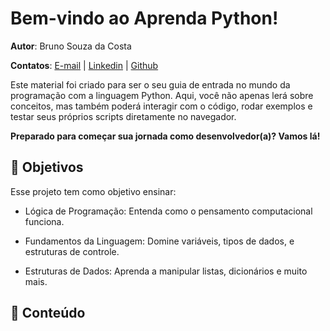 # **Bem-vindo ao Aprenda Python!**

**Autor**: Bruno Souza da Costa

**Contatos**: <a href="mailto:brun.souz4@gmail.com" target="_blank" rel="noopener noreferrer">E-mail</a>
| <a href="https://www.linkedin.com/in/bruno-souza-a74396214/" target="_blank" rel="noopener noreferrer">Linkedin</a> | <a href="https://github.com/BruninSouza" target="_blank" rel="noopener noreferrer">Github</a>

Este material foi criado para ser o seu guia de entrada no mundo da programação com a linguagem Python. Aqui, você não apenas lerá sobre conceitos, mas também poderá interagir com o código, rodar exemplos e testar seus próprios scripts diretamente no navegador.

**Preparado para começar sua jornada como desenvolvedor(a)? Vamos lá!**

## 🎯 **Objetivos**
Esse projeto tem como objetivo ensinar:

- Lógica de Programação: Entenda como o pensamento computacional funciona.

- Fundamentos da Linguagem: Domine variáveis, tipos de dados, e estruturas de controle.

- Estruturas de Dados: Aprenda a manipular listas, dicionários e muito mais.

## 📜 **Conteúdo**

```{tableofcontents}